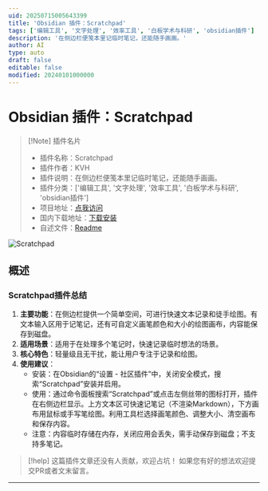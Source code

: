 ```yaml
---
uid: 20250715005643399
title: 'Obsidian 插件：Scratchpad'
tags: ['编辑工具', '文字处理', '效率工具', '白板学术与科研', 'obsidian插件']
description: '在侧边栏便笺本里记临时笔记，还能随手画画。'
author: AI
type: auto
draft: false
editable: false
modified: 20240101000000
---
```


# Obsidian 插件：Scratchpad

> [!Note] 插件名片
> - 插件名称：Scratchpad
> - 插件作者：KVH
> - 插件说明：在侧边栏便笺本里记临时笔记，还能随手画画。
> - 插件分类：['编辑工具', '文字处理', '效率工具', '白板学术与科研', 'obsidian插件']
> - 项目地址：[点我访问](https://github.com/kvh03/obsidian-scratchpad)
> - 国内下载地址：[下载安装](https://pkmer.cn/products/plugin/pluginMarket/?scratchpad)
> - 自述文件：[Readme](https://ghproxy.net/https://raw.githubusercontent.com/kvh03/obsidian-scratchpad/master/README.md)

![Scratchpad](https://cdn.pkmer.cn/covers/scratchpad_internal_0.png!pkmer)

## 概述

### Scratchpad插件总结
1. **主要功能**：在侧边栏提供一个简单空间，可进行快速文本记录和徒手绘图。有文本输入区用于记笔记，还有可自定义画笔颜色和大小的绘图画布，内容能保存到磁盘。
2. **适用场景**：适用于在处理多个笔记时，快速记录临时想法的场景。
3. **核心特色**：轻量级且无干扰，能让用户专注于记录和绘图。
4. **使用建议**：
    - 安装：在Obsidian的“设置 - 社区插件”中，关闭安全模式，搜索“Scratchpad”安装并启用。
    - 使用：通过命令面板搜索“Scratchpad”或点击左侧丝带的图标打开，插件在右侧边栏显示。上方文本区可快速记笔记（不渲染Markdown），下方画布用鼠标或手写笔绘图。利用工具栏选择画笔颜色、调整大小、清空画布和保存内容。
    - 注意：内容临时存储在内存，关闭应用会丢失，需手动保存到磁盘；不支持多笔记。


> [!help] 
> 这篇插件文章还没有人贡献，欢迎占坑！
> 如果您有好的想法欢迎提交PR或者文末留言。
> 

---


